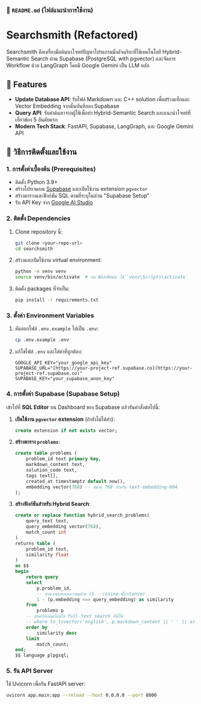 ### 📁 `README.md` (ไฟล์แนะนำการใช้งาน)

# Searchsmith (Refactored)

Searchsmith คือเครื่องมือค้นหาโจทย์ปัญหาโปรแกรมมิ่งอัจฉริยะที่ใช้เทคโนโลยี Hybrid-Semantic Search ผ่าน Supabase (PostgreSQL with pgvector) และจัดการ Workflow ด้วย LangGraph โดยมี Google Gemini เป็น LLM หลัก

## 🌟 Features

-   **Update Database API**: รับไฟล์ Markdown และ C++ solution เพื่อสร้างแท็กและ Vector Embedding จากนั้นบันทึกลง Supabase
-   **Query API**: รับคำค้นหาจากผู้ใช้เพื่อทำ Hybrid-Semantic Search และแนะนำโจทย์ที่เกี่ยวข้อง 5 อันดับแรก
-   **Modern Tech Stack**: FastAPI, Supabase, LangGraph, และ Google Gemini API

## 🚀 วิธีการติดตั้งและใช้งาน

### 1. การตั้งค่าเบื้องต้น (Prerequisites)

-   ติดตั้ง Python 3.9+
-   สร้างโปรเจคบน [Supabase](https://supabase.com/) และเปิดใช้งาน extension `pgvector`
-   สร้างตารางและฟังก์ชัน SQL ตามที่ระบุในส่วน "Supabase Setup"
-   รับ API Key จาก [Google AI Studio](https://aistudio.google.com/)

### 2. ติดตั้ง Dependencies

1.  Clone repository นี้:
    ```bash
    git clone <your-repo-url>
    cd searchsmith
    ```

2.  สร้างและเปิดใช้งาน virtual environment:
    ```bash
    python -m venv venv
    source venv/bin/activate  # บน Windows ใช้ `venv\Scripts\activate`
    ```

3.  ติดตั้ง packages ที่จำเป็น:
    ```bash
    pip install -r requirements.txt
    ```

### 3. ตั้งค่า Environment Variables

1.  คัดลอกไฟล์ `.env.example` ไปเป็น `.env`:
    ```bash
    cp .env.example .env
    ```

2.  แก้ไขไฟล์ `.env` และใส่ค่าที่ถูกต้อง:
    ```
    GOOGLE_API_KEY="your_google_api_key"
    SUPABASE_URL="[https://your-project-ref.supabase.co](https://your-project-ref.supabase.co)"
    SUPABASE_KEY="your_supabase_anon_key"
    ```

### 4. การตั้งค่า Supabase (Supabase Setup)

เข้าไปที่ **SQL Editor** บน Dashboard ของ Supabase แล้วรันคำสั่งต่อไปนี้:

1.  **เปิดใช้งาน `pgvector` extension** (ถ้ายังไม่ได้ทำ):
    ```sql
    create extension if not exists vector;
    ```

2.  **สร้างตาราง `problems`**:
    ```sql
    create table problems (
        problem_id text primary key,
        markdown_content text,
        solution_code text,
        tags text[],
        created_at timestamptz default now(),
        embedding vector(768) -- ขนาด 768 สำหรับ text-embedding-004
    );
    ```

3.  **สร้างฟังก์ชันสำหรับ Hybrid Search**:
    ```sql
    create or replace function hybrid_search_problems(
        query_text text,
        query_embedding vector(768),
        match_count int
    )
    returns table (
        problem_id text,
        similarity float
    )
    as $$
    begin
        return query
        select
            p.problem_id,
            -- คำนวณคะแนนความคล้าย (1 - cosine distance)
            1 - (p.embedding <=> query_embedding) as similarity
        from
            problems p
        -- สามารถเพิ่มเงื่อนไข full-text search ที่นี่ได้
        -- where to_tsvector('english', p.markdown_content || ' ' || array_to_string(p.tags, ' ')) @@ to_tsquery('english', query_text)
        order by
            similarity desc
        limit
            match_count;
    end;
    $$ language plpgsql;
    ```

### 5. รัน API Server

ใช้ Uvicorn เพื่อรัน FastAPI server:

```bash
uvicorn app.main:app --reload --host 0.0.0.0 --port 8000
```